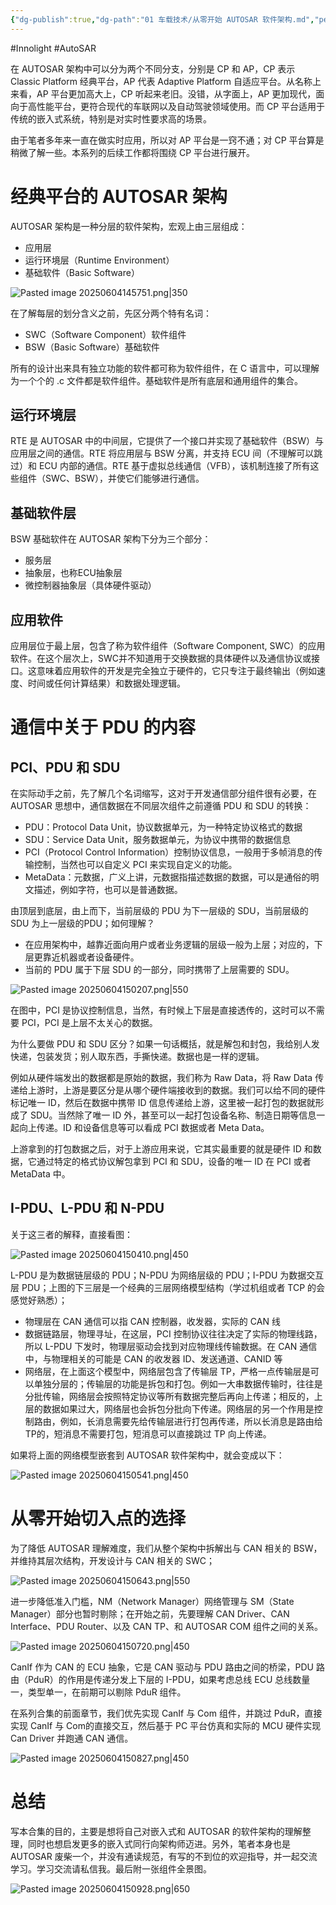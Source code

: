 ```yaml
---
{"dg-publish":true,"dg-path":"01 车载技术/从零开始 AUTOSAR 软件架构.md","permalink":"/01 车载技术/从零开始 AUTOSAR 软件架构/","created":"2025-06-04T14:56:22.000+08:00","updated":"2025-06-19T10:38:24.000+08:00"}
---
```


#Innolight #AutoSAR 

在 AUTOSAR 架构中可以分为两个不同分支，分别是 CP 和 AP，CP 表示 Classic Platform 经典平台，AP 代表 Adaptive Platform 自适应平台。从名称上来看，AP 平台更加高大上，CP 听起来老旧。没错，从字面上，AP 更加现代，面向于高性能平台，更符合现代的车联网以及自动驾驶领域使用。而 CP 平台适用于传统的嵌入式系统，特别是对实时性要求高的场景。

由于笔者多年来一直在做实时应用，所以对 AP 平台是一窍不通；对 CP 平台算是稍微了解一些。本系列的后续工作都将围绕 CP 平台进行展开。

# 经典平台的 AUTOSAR 架构

AUTOSAR 架构是一种分层的软件架构，宏观上由三层组成：

- 应用层
- 运行环境层（Runtime Environment）
- 基础软件（Basic Software）

![Pasted image 20250604145751.png|350](/img/user/0.Asset/resource/Pasted%20image%2020250604145751.png)

在了解每层的划分含义之前，先区分两个特有名词：

- SWC（Software Component）软件组件
- BSW（Basic Software）基础软件 

所有的设计出来具有独立功能的软件都可称为软件组件，在 C 语言中，可以理解为一个个的 .c 文件都是软件组件。基础软件是所有底层和通用组件的集合。

## 运行环境层

RTE 是 AUTOSAR 中的中间层，它提供了一个接口并实现了基础软件（BSW）与应用层之间的通信。RTE 将应用层与 BSW 分离，并支持 ECU 间（不理解可以跳过）和 ECU 内部的通信。RTE 基于虚拟总线通信（VFB），该机制连接了所有这些组件（SWC、BSW），并使它们能够进行通信。

## 基础软件层

BSW 基础软件在 AUTOSAR 架构下分为三个部分：

- 服务层
- 抽象层，也称ECU抽象层
- 微控制器抽象层（具体硬件驱动）

## 应用软件

应用层位于最上层，包含了称为软件组件（Software Component, SWC）的应用软件。在这个层次上，SWC并不知道用于交换数据的具体硬件以及通信协议或接口。这意味着应用软件的开发是完全独立于硬件的，它只专注于最终输出（例如速度、时间或任何计算结果）和数据处理逻辑。

# 通信中关于 PDU 的内容

## PCI、PDU 和 SDU

在实际动手之前，先了解几个名词缩写，这对于开发通信部分组件很有必要，在 AUTOSAR 思想中，通信数据在不同层次组件之前遵循 PDU 和 SDU 的转换：

- PDU：Protocol Data Unit，协议数据单元，为一种特定协议格式的数据
- SDU：Service Data Unit，服务数据单元，为协议中携带的数据信息
- PCI（Protocol Control Information）控制协议信息，一般用于多帧消息的传输控制，当然也可以自定义 PCI 来实现自定义的功能。
- MetaData：元数据，广义上讲，元数据指描述数据的数据，可以是通俗的明文描述，例如字符，也可以是普通数据。

由顶层到底层，由上而下，当前层级的 PDU 为下一层级的 SDU，当前层级的 SDU 为上一层级的PDU；如何理解？

- 在应用架构中，越靠近面向用户或者业务逻辑的层级一般为上层；对应的，下层更靠近机器或者设备硬件。
- 当前的 PDU 属于下层 SDU 的一部分，同时携带了上层需要的 SDU。

![Pasted image 20250604150207.png|550](/img/user/0.Asset/resource/Pasted%20image%2020250604150207.png)

在图中，PCI 是协议控制信息，当然，有时候上下层是直接透传的，这时可以不需要 PCI，PCI 是上层不太关心的数据。

为什么要做 PDU 和 SDU 区分？如果一句话概括，就是解包和封包，我给别人发快递，包装发货；别人取东西，手撕快递。数据也是一样的逻辑。

例如从硬件端发出的数据都是原始的数据，我们称为 Raw Data，将 Raw Data 传递给上游时，上游是要区分是从哪个硬件端接收到的数据。我们可以给不同的硬件标记唯一 ID，然后在数据中携带 ID 信息传递给上游，这里被一起打包的数据就形成了 SDU。当然除了唯一 ID 外，甚至可以一起打包设备名称、制造日期等信息一起向上传递。ID 和设备信息等可以看成 PCI 数据或者 Meta Data。

上游拿到的打包数据之后，对于上游应用来说，它其实最重要的就是硬件 ID 和数据，它通过特定的格式协议解包拿到 PCI 和 SDU，设备的唯一 ID 在 PCI 或者 MetaData 中。

## I-PDU、L-PDU 和 N-PDU

关于这三者的解释，直接看图：

![Pasted image 20250604150410.png|450](/img/user/0.Asset/resource/Pasted%20image%2020250604150410.png)

L-PDU 是为数据链层级的 PDU；N-PDU 为网络层级的 PDU；I-PDU 为数据交互层 PDU；上图的下三层是一个经典的三层网络模型结构（学过机组或者 TCP 的会感觉好熟悉）；

- 物理层在 CAN 通信可以指 CAN 控制器，收发器，实际的 CAN 线
- 数据链路层，物理寻址，在这层，PCI 控制协议往往决定了实际的物理线路，所以 L-PDU 下发时，物理层驱动会找到对应物理线传输数据。在 CAN 通信中，与物理相关的可能是 CAN 的收发器 ID、发送通道、CANID 等
- 网络层，在上面这个模型中，网络层包含了传输层 TP，严格一点传输层是可以单独分层的；传输层的功能是拆包和打包。例如一大串数据传输时，往往是分批传输，网络层会按照特定协议等所有数据完整后再向上传递；相反的，上层的数据如果过大，网络层也会拆包分批向下传递。网络层的另一个作用是控制路由，例如，长消息需要先给传输层进行打包再传递，所以长消息是路由给TP的，短消息不需要打包，短消息可以直接跳过 TP 向上传递。

如果将上面的网络模型嵌套到 AUTOSAR 软件架构中，就会变成以下：

![Pasted image 20250604150541.png|450](/img/user/0.Asset/resource/Pasted%20image%2020250604150541.png)

# 从零开始切入点的选择

为了降低 AUTOSAR 理解难度，我们从整个架构中拆解出与 CAN 相关的 BSW，并维持其层次结构，开发设计与 CAN 相关的 SWC；

![Pasted image 20250604150643.png|550](/img/user/0.Asset/resource/Pasted%20image%2020250604150643.png)

进一步降低准入门槛，NM（Network Manager）网络管理与 SM（State Manager）部分也暂时剔除；在开始之前，先要理解 CAN Driver、CAN Interface、PDU Router、以及 CAN TP、和 AUTOSAR COM 组件之间的关系。

![Pasted image 20250604150720.png|450](/img/user/0.Asset/resource/Pasted%20image%2020250604150720.png)

CanIf 作为 CAN 的 ECU 抽象，它是 CAN 驱动与 PDU 路由之间的桥梁，PDU 路由（PduR）的作用是传递分发上下层的 I-PDU，如果考虑总线 ECU 总线数量一，类型单一，在前期可以剔除 PduR 组件。

在系列合集的前面章节，我们优先实现 CanIf 与 Com 组件，并跳过 PduR，直接实现 CanIf 与 Com的直接交互，然后基于 PC 平台仿真和实际的 MCU 硬件实现 Can Driver 并跑通 CAN 通信。

![Pasted image 20250604150827.png|450](/img/user/0.Asset/resource/Pasted%20image%2020250604150827.png)

# 总结

写本合集的目的，主要是想将自己对嵌入式和 AUTOSAR 的软件架构的理解整理，同时也想启发更多的嵌入式同行向架构师迈进。另外，笔者本身也是 AUTOSAR 废柴一个，并没有通读规范，有写的不到位的欢迎指导，并一起交流学习。学习交流请私信我。最后附一张组件全景图。

![Pasted image 20250604150928.png|650](/img/user/0.Asset/resource/Pasted%20image%2020250604150928.png)